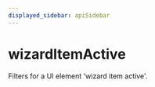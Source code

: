 ```yaml
---
displayed_sidebar: apiSidebar
---
```

# wizardItemActive

Filters for a UI element 'wizard item active'.


